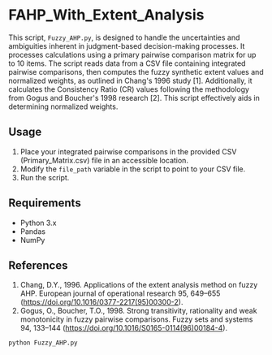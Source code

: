 # FAHP_With_Extent_Analysis
This script, `Fuzzy_AHP.py`, is designed to handle the uncertainties and ambiguities inherent in judgment-based decision-making processes. It processes calculations using a primary pairwise comparison matrix for up to 10 items. The script reads data from a CSV file containing integrated pairwise comparisons, then computes the fuzzy synthetic extent values and normalized weights, as outlined in Chang's 1996 study [1]. Additionally, it calculates the Consistency Ratio (CR) values following the methodology from Gogus and Boucher's 1998 research [2]. This script effectively aids in determining normalized weights.


## Usage
1. Place your integrated pairwise comparisons in the provided CSV (Primary_Matrix.csv) file in an accessible location.
2. Modify the `file_path` variable in the script to point to your CSV file.
3. Run the script.
## Requirements
- Python 3.x
- Pandas
- NumPy
## References
1. Chang, D.Y., 1996. Applications of the extent analysis method on fuzzy AHP. European journal of operational research 95, 649–655 (https://doi.org/10.1016/0377-2217(95)00300-2).
2. Gogus, O., Boucher, T.O., 1998. Strong transitivity, rationality and weak monotonicity in fuzzy pairwise comparisons. Fuzzy sets and systems 94, 133–144 (https://doi.org/10.1016/S0165-0114(96)00184-4).

```bash
python Fuzzy_AHP.py
